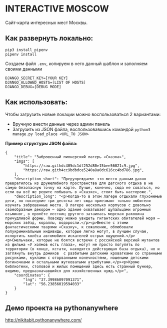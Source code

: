 # INTERACTIVE MOSCOW
Сайт-карта интересных мест Москвы.

## Как развернуть локально:

````
pip3 install pipenv
pipenv install
````

Создаем файл `.env`, копируем в него данный шаблон и заполняем своими данными 

````
DJANGO_SECRET_KEY=[YOUR KEY]
DJANGO_ALLOWED_HOSTS=[LIST OF HOSTS]
DJANGO_DEBUG=[DEBUG MODE]
````

## Как использовать:

Чтобы загрузить новые локации можно воспользоваться 2 вариантами:  
- Вручную внести данные через админ панель
- Загрузить из JSON файла, воспользовавшись командой `python3 manage.py load_place <URL_TO JSON>`

**Пример структуры JSON файла:**
````
{
    "title": "Заброшенный пионерский лагерь «Сказка»",
    "imgs": [
        "https://raw.githdc405dc1df252d80e15bee56021c9.jpg",
        "https://raw.gith4cc9bdbdce5240a8a0dc616cc4bd786.jpg",   
    ],
    "description_short": "Предупреждаем: это место давным-давно превратилось из дружелюбного пространства для детского отдыха в не самую безопасную точку на карте. Лучше, конечно, сюда не соваться, но если вы всё же решите побывать в «Сказке», стоит быть настороже.",
    "description_long": "<p>Когда-то в этом лагере отдыхали глухонемые дети, но последние три десятка лет сюда приезжают только любители изучать заброшенные места. В лагере несколько корпусов с довольно своеобразным декором — одно здание охватывает щупальцами огромный осьминог, в пролёте лестниц другого затаилась морская раковина причудливой формы. Повсюду можно увидеть гигантских обитателей моря — морских звёзд, кораллы, водоросли.</p><p>Вместе с этими фантастическими тварями «Сказку», к сожалению, облюбовали полукриминальные индивиды, которые легко могут, в лучшем случае, испортить колёса автомобиля искателей острых ощущений.</p><p>Смельчаки, которые не боятся встречи с российской версией мутантов из фильма «У холмов есть глаза», могут не просто погулять по территории (в конце, кстати, находится действующая база отдыха), но и заглянуть внутрь домиков  с разбитыми детскими кроватками со странными рисунками, куклами с оторванными конечностями, ношеными детскими ботиночками и остальными жутковатыми атрибутами.</p><p>Кроме библиотеки, столовой и жилых помещений здесь есть странный бункер, видимо, предназначавшийся для хозяйственных нужд.</p>",
    "coordinates": {
        "lng": "37.39986097091371",
        "lat": "56.23856019594033"
    }
}
````


## Демо проекта на pythonanywhere

http://nikitabit.pythonanywhere.com/





 
